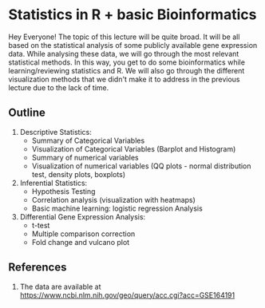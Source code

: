 # Statistics in R + basic Bioinformatics

Hey Everyone! The topic of this lecture will be quite broad. It will be all based on the statistical analysis of some publicly available gene expression data. While analysing these data, we will go through the most relevant statistical methods. In this way, you get to do some bioinformatics while learning/reviewing statistics and R. We will also go through the different visualization methods that we didn't make it to address in the previous lecture due to the lack of time. 

## Outline

1. Descriptive Statistics:
    - Summary of Categorical Variables
    - Visualization of Categorical Variables (Barplot and Histogram)
    - Summary of numerical variables
    - Visualization of numerical variables (QQ plots - normal distribution test, density plots, boxplots)
2. Inferential Statistics:
    - Hypothesis Testing 
    - Correlation analysis (visualization with heatmaps)
    - Basic machine learning: logistic regression Analysis
3. Differential Gene Expression Analysis:
    - t-test
    - Multiple comparison correction
    - Fold change and vulcano plot
    

## References
1. The data are available at https://www.ncbi.nlm.nih.gov/geo/query/acc.cgi?acc=GSE164191
